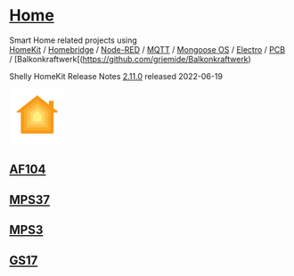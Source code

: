 # [Home](https://www.apple.com/de/ios/home/)
Smart Home related projects using  
[HomeKit](https://de.wikipedia.org/wiki/HomeKit) / [Homebridge](https://homebridge.io/) / [Node-RED](https://de.wikipedia.org/wiki/Node-RED) / [MQTT](https://de.wikipedia.org/wiki/MQTT) / [Mongoose OS](https://mongoose-os.com/) / [Electro](https://github.com/griemide/Elektro) / [PCB](https://github.com/griemide/PCB) / [Balkonkraftwerk[(https://github.com/griemide/Balkonkraftwerk)  


Shelly HomeKit Release Notes [2.11.0](https://github.com/mongoose-os-apps/shelly-homekit/releases/tag/2.11.0) released 2022-06-19

<a href="https://www.apple.com/de/ios/home/">
<img width="100" alt="2021-09-21" src="images/Apple_HomeKit_logo.svg"> 

## [AF104](AF104/readme.md)
  
## [MPS37](https://github.com/griemide/Shelly/tree/master/Projects)  
  
## [MPS3](https://github.com/griemide/Shelly/tree/master/Projects)
  
## [GS17](https://github.com/griemide/Hardware/blob/master/Funkschalter/readme.md)  
[]()  
[]()  
[]()  
[]()  
[]()  
[]()  
[]()  

